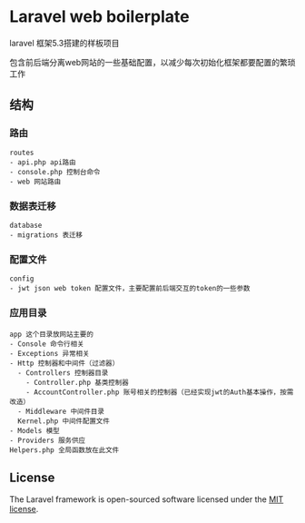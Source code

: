 # Laravel web boilerplate

laravel 框架5.3搭建的样板项目

包含前后端分离web网站的一些基础配置，以减少每次初始化框架都要配置的繁琐工作

## 结构

### 路由

    routes
    - api.php api路由
    - console.php 控制台命令
    - web 网站路由

### 数据表迁移

    database
    - migrations 表迁移

### 配置文件

    config
    - jwt json web token 配置文件，主要配置前后端交互的token的一些参数

### 应用目录

    app 这个目录放网站主要的
    - Console 命令行相关
    - Exceptions 异常相关
    - Http 控制器和中间件（过滤器）
      - Controllers 控制器目录
        - Controller.php 基类控制器
        - AccountController.php 账号相关的控制器（已经实现jwt的Auth基本操作，按需改造）
      - Middleware 中间件目录
      Kernel.php 中间件配置文件
    - Models 模型
    - Providers 服务供应
    Helpers.php 全局函数放在此文件

## License

The Laravel framework is open-sourced software licensed under the [MIT license](http://opensource.org/licenses/MIT).

